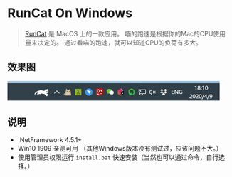 # RunCat On Windows

>[RunCat](https://itunes.apple.com/nz/app/runcat/id1429033973?mt=12&ref=appinn) 是 MacOS 上的一款应用。
>喵的跑速是根据你的Mac的CPU使用量来决定的。
>通过看喵的跑速，就可以知道CPU的负荷有多大。

## 效果图

![cat](images/demo.gif)

## 说明
* .NetFramework 4.5.1+
* Win10 1909 亲测可用 （其他Windows版本没有测试过，应该问题不大。）
* 使用管理员权限运行 `install.bat` 快速安装（当然也可以通过命令，自行选择。）
